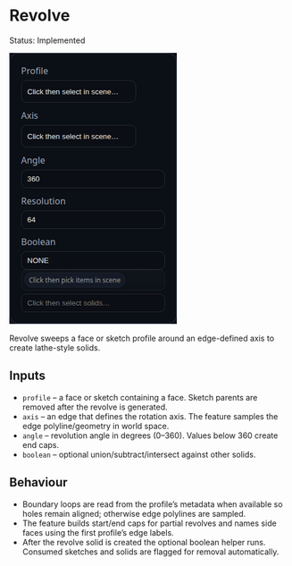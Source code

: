 # Revolve

Status: Implemented

![Revolve feature dialog](Revolve.png)

Revolve sweeps a face or sketch profile around an edge-defined axis to create lathe-style solids.

## Inputs
- `profile` – a face or sketch containing a face. Sketch parents are removed after the revolve is generated.
- `axis` – an edge that defines the rotation axis. The feature samples the edge polyline/geometry in world space.
- `angle` – revolution angle in degrees (0–360). Values below 360 create end caps.
- `boolean` – optional union/subtract/intersect against other solids.

## Behaviour
- Boundary loops are read from the profile’s metadata when available so holes remain aligned; otherwise edge polylines are sampled.
- The feature builds start/end caps for partial revolves and names side faces using the first profile’s edge labels.
- After the revolve solid is created the optional boolean helper runs. Consumed sketches and solids are flagged for removal automatically.
